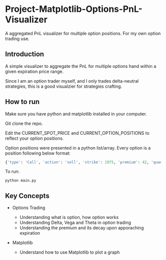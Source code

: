 # Project-Matplotlib-Options-PnL-Visualizer

A aggregated PnL visualizer for multiple option positions. For my own option trading use.

## Introduction

A simple visualizer to aggregate the PnL for multiple options hand within a given expiration price range.

Since I am an option trader myself, and I only trades delta-neutral strategies, this is a good visualzier for strategies crafting.

## How to run

Make sure you have python and matplotlib installed in your computer.

Git clone the repo.

Edit the CURRENT_SPOT_PRICE and CURRENT_OPTION_POSITIONS to reflect your option positions.

Option positions were presented in a python list/array. Every option is a position following below format:

```python
{'type': 'Call', 'action': 'sell', 'strike': 1975, 'premium': 42, 'quantity': 1}
```

To run:

```shell
python main.py
```

## Key Concepts

- Options Trading

  - Understanding what is option, how option works
  - Understanding Delta, Vega and Theta in option trading
  - Understanding the premium and its decay upon apporaching expiration

- Matplotlib
  - Understand how to use Matplotlib to plot a graph
